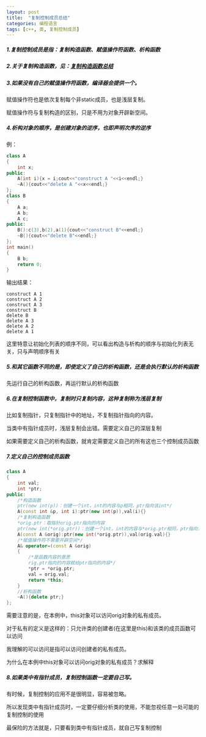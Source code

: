 ```yaml
---
layout: post 
title:  "复制控制成员总结"
categories: 编程语言
tags: [c++, 类, 复制控制成员]
---
```


##### 1.复制控制成员是指：复制构造函数、赋值操作符函数、析构函数

##### 2.关于复制构造函数，见：[复制构造函数总结](http://windmissing.github.io/%E7%BC%96%E7%A8%8B%E8%AF%AD%E8%A8%80/2012-01/copy-constructor-summarize.html)

##### 3.如果没有自己的赋值操作符函数，编译器会提供一个。

赋值操作符也是依次复制每个非static成员，也是浅层复制。

赋值操作符与复制构造的区别，只是不用为对象开辟新空间。

##### 4.析构对象的顺序，是创建对象的逆序，也即声明次序的逆序

例：

```c++
class A  
{  
    int x;  
public:  
    A(int i){x = i;cout<<"construct A "<<i<<endl;}  
    ~A(){cout<<"delete A "<<x<<endl;}  
};  
class B  
{  
    A a;  
    A b;  
    A c;  
public:  
    B():c(3),b(2),a(1){cout<<"construct B"<<endl;}  
    ~B(){cout<<"delete B"<<endl;}  
};  
int main()  
{  
    B b;  
    return 0;  
}  
```

输出结果：

```
construct A 1
construct A 2
construct A 3
construct B
delete B
delete A 3
delete A 2
delete A 1
```

这里特意让初始化列表的顺序不同，可以看出构造与析构的顺序与初始化列表无关，只与声明顺序有关

##### 5.和其它函数不同的是，即使定义了自己的析构函数，还是会执行默认的析构函数

先运行自己的析构函数，再运行默认的析构函数

##### 6.在复制控制函数中，复制时只复制内容，这种复制称为浅层复制

比如复制指针，只复制指针中的地址，不复制指针指向的内容。

当类中有指针成员时，浅层复制会出错。需要定义自己的深层复制

如果需要定义自己的析构函数，就肯定需要定义自己的所有这也三个控制成员函数

##### 7.定义自己的控制成员函数

```c++
class A  
{  
    int val;  
    int *ptr;  
public:  
    /*构造函数 
    ptr(new int(p))：创建一个int，int的内容与p相同，ptr指向该int*/  
    A(const int &p, int i):ptr(new int(p)),val(i){}  
    /*复制构造函数 
    *orig.ptr：取指针orig.ptr指向的内容 
    ptr(new int(*orig.ptr))：创建一个int，int的内容与*orig.ptr相同，ptr指向该int*/  
    A(const A &orig):ptr(new int(*orig.ptr)),val(orig.val){}  
    /*赋值操作符不需要开辟空间*/  
    A& operator=(const A &orig)  
    {  
        /*是函数内容的意思 
        rig.ptr指向的内容赋给ptr指向的内容*/  
        *ptr = *orig.ptr;  
        val = orig.val;  
        return *this;  
    }  
    //析构函数  
    ~A(){delete ptr;}  
};  
```

需要注意的是，在本例中，this对象可以访问orig对象的私有成员。

对于私有的定义是这样的：只允许类的创建者(在这里是this)和该类的成员函数可以访问

我理解的可以访问是指可以访问创建者的私有成员。

为什么在本例中this对象可以访问orig对象的私有成员？求解释

##### 8.如果类中有指针成员，复制控制函数一定要自己写。

有时候，复制控制的应用不是很明显，容易被忽略。

所以发现类中有指针成员时，一定要仔细分析类的使用，不能忽视任意一处可能的复制控制的使用

最保险的方法就是，只要看到类中有指针成员，就自己写复制控制
